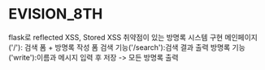 # EVISION_8TH

flask로 reflected XSS, Stored XSS 취약점이 있는 방명록 시스템 구현
메인페이지('/'): 검색 폼 + 방명록 작성 폼
검색 기능('/search'):검색 결과 출력
방명록 기능('write'):이름과 메시지 입력 후 저장 -> 모든 방명록 출력


